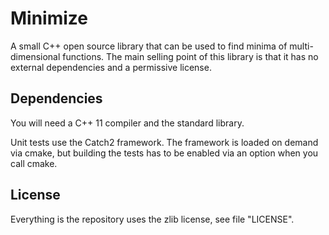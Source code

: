 # 
# Minimize

A small C++ open source library that can be used to find minima of multi-dimensional functions.
The main selling point of this library is that it has no external dependencies and a permissive license.


## Dependencies

You will need a C++ 11 compiler and the standard library.

Unit tests use the Catch2 framework. The framework is loaded on demand via cmake, but building the tests has to be enabled via an option when you call cmake.

## License
Everything is the repository uses the zlib license, see file "LICENSE".


